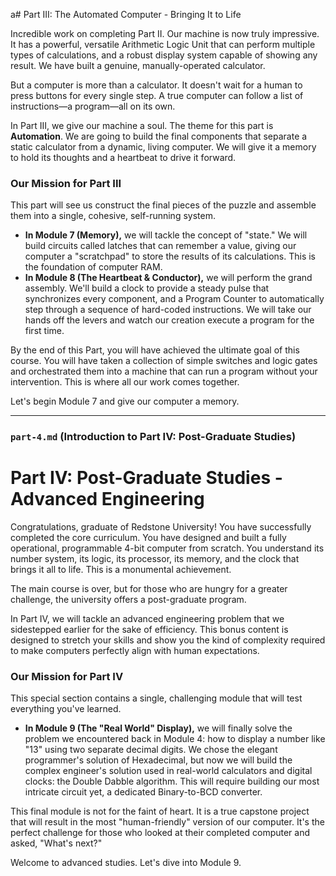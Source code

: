 a# Part III: The Automated Computer - Bringing It to Life

Incredible work on completing Part II. Our machine is now truly impressive. It has a powerful, versatile Arithmetic Logic Unit that can perform multiple types of calculations, and a robust display system capable of showing any result. We have built a genuine, manually-operated calculator.

But a computer is more than a calculator. It doesn't wait for a human to press buttons for every single step. A true computer can follow a list of instructions—a program—all on its own.

In Part III, we give our machine a soul. The theme for this part is **Automation**. We are going to build the final components that separate a static calculator from a dynamic, living computer. We will give it a memory to hold its thoughts and a heartbeat to drive it forward.

### Our Mission for Part III

This part will see us construct the final pieces of the puzzle and assemble them into a single, cohesive, self-running system.

*   **In Module 7 (Memory),** we will tackle the concept of "state." We will build circuits called latches that can remember a value, giving our computer a "scratchpad" to store the results of its calculations. This is the foundation of computer RAM.
*   **In Module 8 (The Heartbeat & Conductor),** we will perform the grand assembly. We'll build a clock to provide a steady pulse that synchronizes every component, and a Program Counter to automatically step through a sequence of hard-coded instructions. We will take our hands off the levers and watch our creation execute a program for the first time.

By the end of this Part, you will have achieved the ultimate goal of this course. You will have taken a collection of simple switches and logic gates and orchestrated them into a machine that can run a program without your intervention. This is where all our work comes together.

Let's begin Module 7 and give our computer a memory.

---

### **`part-4.md` (Introduction to Part IV: Post-Graduate Studies)**

# Part IV: Post-Graduate Studies - Advanced Engineering

Congratulations, graduate of Redstone University! You have successfully completed the core curriculum. You have designed and built a fully operational, programmable 4-bit computer from scratch. You understand its number system, its logic, its processor, its memory, and the clock that brings it all to life. This is a monumental achievement.

The main course is over, but for those who are hungry for a greater challenge, the university offers a post-graduate program.

In Part IV, we will tackle an advanced engineering problem that we sidestepped earlier for the sake of efficiency. This bonus content is designed to stretch your skills and show you the kind of complexity required to make computers perfectly align with human expectations.

### Our Mission for Part IV

This special section contains a single, challenging module that will test everything you've learned.

*   **In Module 9 (The "Real World" Display),** we will finally solve the problem we encountered back in Module 4: how to display a number like "13" using two separate decimal digits. We chose the elegant programmer's solution of Hexadecimal, but now we will build the complex engineer's solution used in real-world calculators and digital clocks: the Double Dabble algorithm. This will require building our most intricate circuit yet, a dedicated Binary-to-BCD converter.

This final module is not for the faint of heart. It is a true capstone project that will result in the most "human-friendly" version of our computer. It's the perfect challenge for those who looked at their completed computer and asked, "What's next?"

Welcome to advanced studies. Let's dive into Module 9.